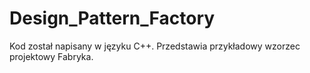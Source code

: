 # Design_Pattern_Factory

Kod został napisany w języku C++. Przedstawia przykładowy wzorzec projektowy Fabryka.
